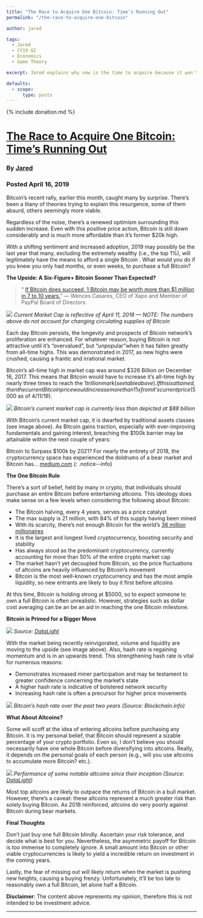```yaml
---
title: "The Race to Acquire One Bitcoin: Time’s Running Out"
permalink: "/the-race-to-acquire-one-bitcoin" 

author: jared

tags:
  - Jared
  - CY19 Q2
  - Economics
  - Game Theory

excerpt: Jared explains why now is the time to acquire because it won't get any easier.

defaults:
  - scope:
      type: posts
---
```


{% include donation.md %}

# [The Race to Acquire One Bitcoin: Time’s Running Out](https://blog.goodaudience.com/the-race-to-acquire-one-bitcoin-times-running-out-54d88af9c2a5)
### By [Jared](https://blog.goodaudience.com/@Jared_J2)
### Posted April 16, 2019

Bitcoin’s recent rally, earlier this month, caught many by surprise. There’s been a litany of theories trying to explain this resurgence, some of them absurd, others seemingly more viable.

Regardless of the noise, there’s a renewed optimism surrounding this sudden increase. Even with this positive price action, Bitcoin is still down considerably and is much more affordable than it’s former $20k high.

With a shifting sentiment and increased adoption, 2019 may possibly be the last year that many, excluding the extremely wealthy (i.e., the top 1%), will legitimately have the means to afford a single Bitcoin . What would you do if you knew you only had months, or even weeks, to purchase a full Bitcoin?

**The Upside: A Six-Figure+ Bitcoin Sooner Than Expected?**

> “ [If Bitcoin does succeed, 1 Bitcoin may be worth more than $1 million in 7 to 10 years.](https://www.kanaandkatana.com/valuation-depot-contents/2019/4/11/the-case-for-a-small-allocation-to-bitcoin)” — Wences Casares, CEO of Xapo and Member of PayPal Board of Directors

![](/assets/images/cy19/cy19q2m4/j-1.png)
<cite>Current Market Cap is reflective of April 11, 2019 — NOTE: The numbers above do not account for changing circulating supplies of Bitcoin</cite>

Each day Bitcoin persists, the longevity and prospects of Bitcoin network’s proliferation are enhanced. For whatever reason, buying Bitcoin is not attractive until it’s “overvalued”, but “unpopular”when it has fallen greatly from all-time highs. This was demonstrated in 2017, as new highs were crushed, causing a frantic and irrational market.

Bitcoin’s all-time high in market cap was around $326 Billion on December 16, 2017. This means that Bitcoin would have to increase it’s all-time high by nearly three times to reach the $1 trillion mark (see table above). If this is attained, then the current Bitcoin price would increase more than 11x from it’s current price ($5000 as of 4/11/19).

![](/assets/images/cy19/cy19q2m4/j-2.png)
<cite>Bitcoin’s current market cap is currently less than depicted at $88 billion</cite>

With Bitcoin’s current market cap, it is dwarfed by traditional assets classes (see image above). As Bitcoin gains traction, especially with ever-improving fundamentals and gaining interest, breaching the $100k barrier may be attainable within the next couple of years:

Bitcoin to Surpass $100k by 2021? For nearly the entirety of 2018, the cryptocurrency space has experienced the doldrums of a bear market and Bitcoin has… [medium.com](https://medium.com/@Jared_J2/bitcoin-to-surpass-100k-by-2021-fec3a8c7de84)
{: .notice--info}

**The One Bitcoin Rule**

There’s a sort of belief, held by many in crypto, that individuals should purchase an entire Bitcoin before entertaining altcoins. This ideology does make sense on a few levels when considering the following about Bitcoin:

*   The Bitcoin halving, every 4 years, serves as a price catalyst
*   The max supply is 21 million, with 84% of this supply having been mined
*   With its scarcity, there’s not enough Bitcoin for the world’s [36 million millionaires](https://www.inc.com/business-insider/36-million-millionaires-in-the-world-hold-46-percent-wealth-credit-suisse-global-wealth-report-2017.html)
*   It is the largest and longest lived cryptocurrency, boosting security and stability
*   Has always stood as the predominant cryptocurrency, currently accounting for more than 50% of the entire crypto market cap
*   The market hasn’t yet decoupled from Bitcoin, so the price fluctuations of altcoins are heavily influenced by Bitcoin’s movement
*   Bitcoin is the most well-known cryptocurrency and has the most ample liquidity, so new entrants are likely to buy it first before altcoins

At this time, Bitcoin is holding strong at $5000, so to expect someone to own a full Bitcoin is often unrealistic. However, strategies such as dollar cost averaging can be an be an aid in reaching the one Bitcoin milestone.

**Bitcoin is Primed for a Bigger Move**

![](/assets/images/cy19/cy19q2m4/j-3.png)
<cite>Source: [DataLight](https://medium.com/u/c416a05b40bd?source=post_page-----54d88af9c2a5----------------------)</cite>

With the market being recently reinvigorated, volume and liquidity are moving to the upside (see image above). Also, hash rate is regaining momentum and is in an upwards trend. This strengthening hash rate is vital for numerous reasons:

*   Demonstrates increased miner participation and may be testament to greater confidence concerning the market’s state
*   A higher hash rate is indicative of bolstered network security
*   Increasing hash rate is often a precursor for higher price movements

![](/assets/images/cy19/cy19q2m4/j-4.png)
<cite>Bitcoin’s hash rate over the past two years (Source: Blockchain.info)</cite>

**What About Altcoins?**

Some will scoff at the idea of entering altcoins before purchasing any Bitcoin. It is my personal belief, that Bitcoin should represent a sizable percentage of your crypto portfolio. Even so, I don’t believe you should necessarily have one whole Bitcoin before diversifying into altcoins. Really, it depends on the personal goals of each person (e.g., will you use altcoins to accumulate more Bitcoin? etc.).

![](/assets/images/cy19/cy19q2m4/j-5.png)
<cite>Performance of some notable altcoins since their inception (Source: [DataLight](https://medium.com/u/c416a05b40bd?source=post_page-----54d88af9c2a5----------------------))</cite>

Most top altcoins are likely to outpace the returns of Bitcoin in a bull market. However, there’s a caveat: these altcoins represent a much greater risk than solely buying Bitcoin. As 2018 reinforced, altcoins do very poorly against Bitcoin during bear markets.

**Final Thoughts**

Don’t just buy one full Bitcoin blindly. Ascertain your risk tolerance, and decide what is best for you. Nevertheless, the asymmetric payoff for Bitcoin is too immense to completely ignore. A small amount into Bitcoin or other viable cryptocurrencies is likely to yield a incredible return on investment in the coming years.

Lastly, the fear of missing out will likely return when the market is pushing new heights, causing a buying frenzy. Unfortunately, it’ll be too late to reasonably own a full Bitcoin, let alone half a Bitcoin.

**Disclaimer**: The content above represents my opinion, therefore this is not intended to be investment advice.

***
